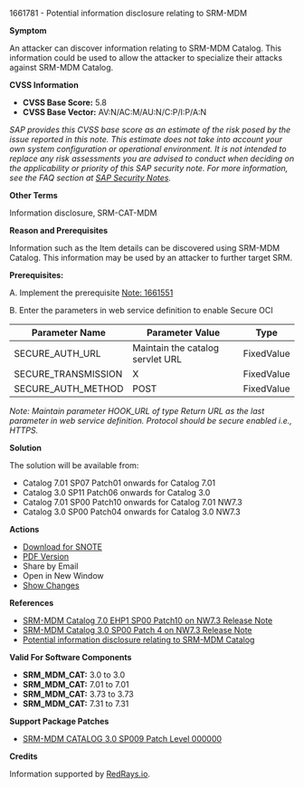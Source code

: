 1661781 - Potential information disclosure relating to SRM-MDM

**Symptom**

An attacker can discover information relating to SRM-MDM Catalog. This information could be used to allow the attacker to specialize their attacks against SRM-MDM Catalog.

**CVSS Information**

- **CVSS Base Score:** 5.8
- **CVSS Base Vector:** AV:N/AC:M/AU:N/C:P/I:P/A:N

*SAP provides this CVSS base score as an estimate of the risk posed by the issue reported in this note. This estimate does not take into account your own system configuration or operational environment. It is not intended to replace any risk assessments you are advised to conduct when deciding on the applicability or priority of this SAP security note. For more information, see the FAQ section at [SAP Security Notes](https://me.sap.com/service.sap.com/securitynotes/).*

**Other Terms**

Information disclosure, SRM-CAT-MDM

**Reason and Prerequisites**

Information such as the Item details can be discovered using SRM-MDM Catalog. This information may be used by an attacker to further target SRM.

**Prerequisites:**

A. Implement the prerequisite [Note: 1661551](https://me.sap.com/notes/1661551)

B. Enter the parameters in web service definition to enable Secure OCI

| Parameter Name       | Parameter Value                          | Type       |
|----------------------|------------------------------------------|------------|
| SECURE_AUTH_URL      | Maintain the catalog servlet URL         | FixedValue |
| SECURE_TRANSMISSION  | X                                        | FixedValue |
| SECURE_AUTH_METHOD   | POST                                     | FixedValue |

*Note: Maintain parameter HOOK_URL of type Return URL as the last parameter in web service definition. Protocol should be secure enabled i.e., HTTPS.*

**Solution**

The solution will be available from:
- Catalog 7.01 SP07 Patch01 onwards for Catalog 7.01
- Catalog 3.0 SP11 Patch06 onwards for Catalog 3.0
- Catalog 7.01 SP00 Patch10 onwards for Catalog 7.01 NW7.3
- Catalog 3.0 SP00 Patch04 onwards for Catalog 3.0 NW7.3

**Actions**

- [Download for SNOTE](https://notesdownloads.sap.com/note/0040000017355252017)
- [PDF Version](https://me.sap.com/sap/support/sfm/notes/print/0001661781?language=en-US&token=0624FB84DEE0AA22132D54BA46B3B6F3)
- Share by Email
- Open in New Window
- [Show Changes](https://me.sap.com/notesLatestChanges/0001661781/E/diff)

**References**

- [SRM-MDM Catalog 7.0 EHP1 SP00 Patch10 on NW7.3 Release Note](https://me.sap.com/notes/1818348)
- [SRM-MDM Catalog 3.0 SP00 Patch 4 on NW7.3 Release Note](https://me.sap.com/notes/1818347)
- [Potential information disclosure relating to SRM-MDM Catalog](https://me.sap.com/notes/1661551)

**Valid For Software Components**

- **SRM_MDM_CAT:** 3.0 to 3.0
- **SRM_MDM_CAT:** 7.01 to 7.01
- **SRM_MDM_CAT:** 3.73 to 3.73
- **SRM_MDM_CAT:** 7.31 to 7.31

**Support Package Patches**

- [SRM-MDM CATALOG 3.0 SP009 Patch Level 000000](https://notesdownloads.sap.com/sap/support/swdc/notes?cvnr=01200314690200007612&support_package=SP009&patch_level=000000)

**Credits**

Information supported by [RedRays.io](https://redrays.io).